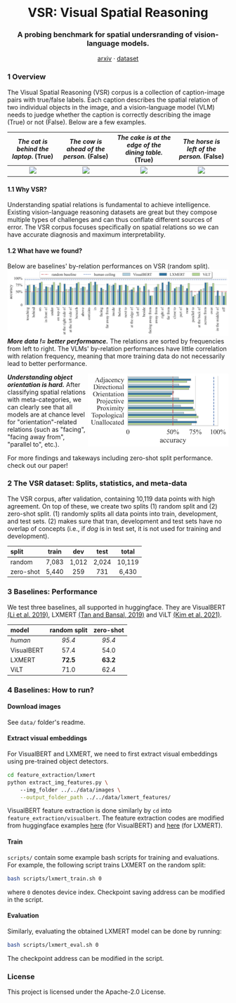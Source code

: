 <br />
<p align="center">
  <h1 align="center">VSR: Visual Spatial Reasoning</h1>
  <h3 align="center">A probing benchmark for spatial undersranding of vision-language models.</h3>
  
  <p align="center">  
    <a href="...">arxiv</a>
    ·
    <a href="...">dataset</a>
  </p>
</p>

### 1 Overview

The Visual Spatial Reasoning (VSR) corpus is a collection of caption-image pairs with true/false labels. Each caption describes the spatial relation of two individual objects in the image, and a vision-language model (VLM) needs to juedge whether the caption is correctly describing the image (True) or not (False). Below are a few examples.

_The cat is behind the laptop_.  (True)   |  _The cow is ahead of the person._ (False) | _The cake is at the edge of the dining table._ (True) | _The horse is left of the person._ (False)
:-------------------------:|:-------------------------:|:-------------------------:|:-------------------------:
![](http://images.cocodataset.org/train2017/000000119360.jpg)  |  ![](http://images.cocodataset.org/train2017/000000080336.jpg) |   ![](http://images.cocodataset.org/train2017/000000261511.jpg) | ![](http://images.cocodataset.org/train2017/000000057550.jpg) 

#### 1.1 Why VSR?
Understanding spatial relations is fundamental to achieve intelligence. Existing vision-language reasoning datasets are great but they compose multiple types of challenges and can thus conflate different sources of error.
The VSR corpus focuses specifically on spatial relations so we can have accurate diagnosis and maximum interpretability.

#### 1.2 What have we found?
Below are baselines' by-relation performances on VSR (random split). 
![](figures/performance_by_relation_random_split_v2.png)
**_More data != better performance._** The relations are sorted by frequencies from left to right. The VLMs' by-relation performances have little correlation with relation frequency, meaning that more training data do not necessarily lead to better performance.

<img align="right" width="320"  src="figures/performance_by_meta_cat_random_split_v2.png"> 

**_Understanding object orientation is hard._** After classifying spatial relations with meta-categories, we can clearly see that all models are at chance level for "orientation"-related relations (such as "facing", "facing away from", "parallel to", etc.).

For more findings and takeways including zero-shot split performance. check out our paper!

### 2 The VSR dataset: Splits, statistics, and meta-data

The VSR corpus, after validation, containing 10,119 data points with high agreement. On top of these, we create two splits (1) random split and (2) zero-shot split. (1) randomly splits all data points into train, development, and test sets. (2) makes sure that tran, development and test sets have no overlap of concepts (i.e., if *dog* is in test set, it is not used for training and development). 


split   |  train | dev | test | total
:------|:--------:|:--------:|:--------:|:--------:
random | 7,083 | 1,012 | 2,024 | 10,119 
zero-shot | 5,440 | 259 | 731 | 6,430

### 3 Baselines: Performance

We test three baselines, all supported in huggingface. They are VisualBERT [(Li et al. 2019)](https://arxiv.org/abs/1908.03557), LXMERT [(Tan and Bansal, 2019)](https://arxiv.org/abs/1908.07490) and ViLT [(Kim et al. 2021)](https://arxiv.org/abs/2102.03334).

model   |  random split | zero-shot
:-------------|:-------------:|:-------------:
*human* | *95.4* | *95.4* 
VisualBERT | 57.4 | 54.0
LXMERT | **72.5** | **63.2**
ViLT | 71.0 | 62.4


### 4 Baselines: How to run?

#### Download images
See `data/` folder's readme.

#### Extract visual embeddings
For VisualBERT and LXMERT, we need to first extract visual embeddings using pre-trained object detectors.
```bash
cd feature_extraction/lxmert
python extract_img_features.py \                                                                                                  
	--img_folder ../../data/images \
	--output_folder_path ../../data/lxmert_features/
```
VisualBERT feature extraction is done similarly by `cd` into `feature_extraction/visualbert`. The feature extraction codes are modified from huggingface examples [here](https://colab.research.google.com/drive/1bLGxKdldwqnMVA5x4neY7-l_8fKGWQYI?usp=sharing) (for VisualBERT) and [here](https://colab.research.google.com/drive/18TyuMfZYlgQ_nXo-tr8LCnzUaoX0KS-h?usp=sharing) (for LXMERT).

#### Train
`scripts/` contain some example bash scripts for training and evaluations. For example, the following script trains LXMERT on the random split:
```bash
bash scripts/lxmert_train.sh 0
```
where `0` denotes device index. Checkpoint saving address can be modified in the script.

#### Evaluation
Similarly, evaluating the obtained LXMERT model can be done by running:
```bash
bash scripts/lxmert_eval.sh 0
```
The checkpoint address can be modified in the script.

### License
This project is licensed under the Apache-2.0 License.
